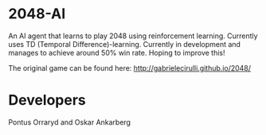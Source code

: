 
# 2048-AI
An AI agent that learns to play 2048 using reinforcement learning. Currently uses TD (Temporal Difference)-learning. Currently in development and manages to achieve around 50% win rate. Hoping to improve this! 

The original game can be found here: http://gabrielecirulli.github.io/2048/

# Developers

Pontus Orraryd and Oskar Ankarberg
